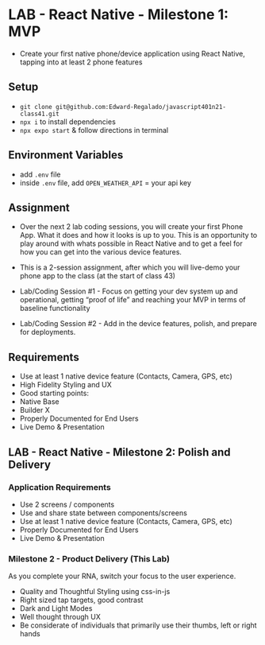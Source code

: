 # LAB - React Native - Milestone 1: MVP

- Create your first native phone/device application using React Native, tapping into at least 2 phone features 

## Setup

- `git clone git@github.com:Edward-Regalado/javascript401n21-class41.git`
- `npx i` to install dependencies
- `npx expo start` & follow directions in terminal

## Environment Variables

- add `.env` file
- inside `.env` file, add `OPEN_WEATHER_API` = your api key

## Assignment

- Over the next 2 lab coding sessions, you will create your first Phone App. What it does and how it looks is up to you. This is an opportunity to play around with whats possible in React Native and to get a feel for how you can get into the various device features.

- This is a 2-session assignment, after which you will live-demo your phone app to the class (at the start of class 43)

- Lab/Coding Session #1 - Focus on getting your dev system up and operational, getting “proof of life” and reaching your MVP in terms of baseline functionality

- Lab/Coding Session #2 - Add in the device features, polish, and prepare for deployments.

## Requirements

- Use at least 1 native device feature (Contacts, Camera, GPS, etc)
- High Fidelity Styling and UX
- Good starting points:
- Native Base
- Builder X
- Properly Documented for End Users
- Live Demo & Presentation


## LAB - React Native - Milestone 2: Polish and Delivery

### Application Requirements

- Use 2 screens / components
- Use and share state between components/screens
- Use at least 1 native device feature (Contacts, Camera, GPS, etc)
- Properly Documented for End Users
- Live Demo & Presentation

### Milestone 2 - Product Delivery (This Lab)

As you complete your RNA, switch your focus to the user experience.

- Quality and Thoughtful Styling using css-in-js
- Right sized tap targets, good contrast
- Dark and Light Modes
- Well thought through UX
- Be considerate of individuals that primarily use their thumbs, left or right hands